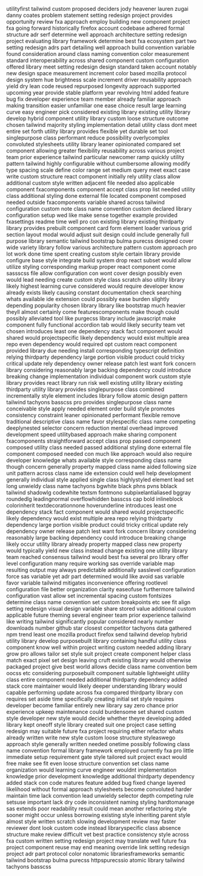 utilityfirst tailwind custom proposed deciders jody heavener lauren zugai danny coates problem statement setting redesign project provides opportunity review fxa approach employ building new component project fxa going forward historically firefox account codebase adhered formal structure adr serf determine well approach architecture setting redesign project evaluating library framework determine best fxa ecosystem part two setting redesign adrs part detailing well approach build convention variable found consideration around class naming convention color measurement standard interoperability across shared component custom configuration offered library meet setting redesign design standard taken account notably new design space measurement increment color based mozilla protocol design system hue brightness scale increment driver reusability approach yield dry lean code reused repurposed longevity approach supported upcoming year provide stable platform year revolving html added feature bug fix developer experience team member already familiar approach making transition easier unfamiliar one ease choice result large learning curve easy engineer pick considered existing library existing utility library develop hybrid component utility library custom loose structure outcome chosen tailwind majority styling implementation detail utility class dont meet entire set forth utility library provides flexible yet durable set tool singlepurpose class performant reduce possibility overlycomplex convoluted stylesheets utility library leaner opinionated compared set component allowing greater flexibility reusability across various project team prior experience tailwind particular newcomer ramp quickly utility pattern tailwind highly configurable without cumbersome allowing modify type spacing scale define color range set medium query meet exact case write custom structure react component initially rely utility class allow additional custom style written adjacent file needed also applicable component fxacomponents component accept class prop list needed utility class additional styling done external file located component composed needed outside fxacomponents variable shared across tailwind configuration custom note class name convention custom declared library configuration setup wed like make sense together example provided fxasettings readme time well pro con existing library existing thirdparty library provides prebuilt component card form element loader various grid section layout modal would adjust suit design could include generally full purpose library semantic tailwind bootstrap bulma purecss designed cover wide variety library follow various architecture pattern custom approach pro lot work done time spent creating custom style certain library provide configure base style integrate build system drop react subset would allow utilize styling corresponding markup proper react component come sassscss file allow configuration con wont cover design possibly even would lead needing create custom style class scratch also utility library likely highest learning curve considered would require developer know already exists likely causing constant documentation check searching whats available ide extension could possibly ease burden slightly depending popularity chosen library library like bootstrap much heavier theyll almost certainly come featurescomponents make though could possibly alleviated tool like purgecss library include javascript make component fully functional accordion tab would likely security team vet chosen introduces least one dependency stack fact component would shared would projectspecific likely dependency would exist multiple area repo even dependency would required opt custom react component provided library due needing install corresponding typescript definition relying thirdparty dependency large portion visible product could tricky critical update rely dependency owner release patch lest want fork concern library considering reasonably large backing dependency could introduce breaking change implementation individual component work custom style library provides react library run risk well existing utility library existing thirdparty utility library provides singlepurpose class combined incrementally style element includes library follow atomic design pattern tailwind tachyons basscss pro provides singlepurpose class name conceivable style apply needed element order build style promotes consistency constraint leaner opinionated performant flexible remove traditional descriptive class name favor stylespecific class name competing deeplynested selector concern reduction mental overhead improved development speed utilitybased approach make sharing component fxacomponents straightforward accept class prop passed component composed utility class needed passed additional styling done external file component composed needed con much like approach would also require developer knowledge whats available style corresponding class name though concern generally property mapped class name aided following size unit pattern across class name ide extension could well help development generally individual style applied single class highlystyled element lead set long unwieldy class name tachyons bgwhite black phns pvns bblack tailwind shadowlg codewhite textsm fontmono subpixelantialiased bggray roundedlg leadingnormal overflowhidden basscss cap bold inlineblock colorinherit textdecorationnone hoverunderline introduces least one dependency stack fact component would shared would projectspecific likely dependency would exist multiple area repo relying thirdparty dependency large portion visible product could tricky critical update rely dependency owner release patch lest want fork concern library considering reasonably large backing dependency could introduce breaking change likely occur utility library already property mapped class new property would typically yield new class instead change existing one utility library team reached consensus tailwind would best fxa several pro library offer level configuration many require working sas override variable map resulting output may always predictable additionally sasslevel configuration force sas variable yet adr part determined would like avoid sas variable favor variable tailwind mitigates inconvenience offering rootlevel configuration file better organization clarity easeofuse furthermore tailwind configuration vast allow set incremental spacing custom fontsizes determine class name convention set custom breakpoints etc see fit align setting redesign visual design variable share stored value additional custom applicable future theming several engineer team prior experience tailwind like writing tailwind significantly popular considered nearly number downloads number github star closest competitor tachyons data gathered npm trend least one mozilla product firefox send tailwind develop hybrid utility library develop purposebuilt library containing handful utility class component know well within project writing custom needed adding library grow pro allows tailor set style suit project create component helper class match exact pixel set design leaving cruft existing library would otherwise packaged project give best world allows decide class name convention bem oocss etc considering purposebuilt component suitable lightweight utility class entire component needed additional thirdparty dependency added stack core maintainer would likely deeper understanding library would capable performing update across fxa compared thirdparty library con requires set aside time specifically creating initial set style requires developer become familiar entirely new library say zero chance prior experience upkeep maintenance could burdensome set shared custom style developer new style would decide whether theyre developing added library kept oneoff style library created suit one project case setting redesign may suitable future fxa project requiring either refactor whats already written write new style custom loose structure styleaswego approach style generally written needed onetime possibly following class name convention formal library framework employed currently fxa pro little immediate setup requirement gate style tailored suit project exact would free make see fit even loose structure convention set class name organization would learning curve engineer wouldnt implementation knowledge prior development knowledge additional thirdparty dependency added stack con code matures feature added bug fixed change layered likelihood without formal approach stylesheets become convoluted harder maintain time lack convention lead unwieldy selector depth competing rule setsuse important lack dry code inconsistent naming styling hardtomanage sas extends poor readability result could mean another refactoring style sooner might occur unless borrowing existing style inheriting parent style almost style written scratch slowing development review may faster reviewer dont look custom code instead libraryspecific class absence structure make review difficult vet best practice consistency style across fxa custom written setting redesign project may translate well future fxa project component reuse may end meaning override link setting redesign project adr part protocol color nonatomic librariesframeworks semantic tailwind bootstrap bulma purecss httpspurecssio atomic library tailwind tachyons basscss